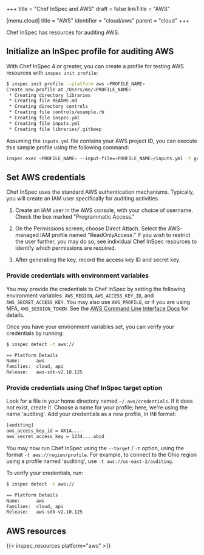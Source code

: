 +++
title = "Chef InSpec and AWS"
draft = false
linkTitle = "AWS"

[menu.cloud]
    title = "AWS"
    identifier = "cloud/aws"
    parent = "cloud"
+++

Chef InSpec has resources for auditing AWS.

## Initialize an InSpec profile for auditing AWS

With Chef InSpec 4 or greater, you can create a profile for testing AWS resources with `inspec init profile`:

```bash
$ inspec init profile --platform aws <PROFILE_NAME>
Create new profile at /Users/me/<PROFILE_NAME>
 * Creating directory libraries
 * Creating file README.md
 * Creating directory controls
 * Creating file controls/example.rb
 * Creating file inspec.yml
 * Creating file inputs.yml
 * Creating file libraries/.gitkeep
```

Assuming the `inputs.yml` file contains your AWS project ID, you can execute this sample profile using the following command:

```bash
inspec exec <PROFILE_NAME> --input-file=<PROFILE_NAME>/inputs.yml -t gcp://
```

## Set AWS credentials

Chef InSpec uses the standard AWS authentication mechanisms. Typically, you will create an IAM user specifically for auditing activities.

1. Create an IAM user in the AWS console, with your choice of username. Check the box marked "Programmatic Access."

1. On the Permissions screen, choose Direct Attach. Select the AWS-managed IAM profile named "ReadOnlyAccess." If you wish to restrict the user further, you may do so; see individual Chef InSpec resources to identify which permissions are required.

1. After generating the key, record the access key ID and secret key.

### Provide credentials with environment variables

You may provide the credentials to Chef InSpec by setting the following environment variables: `AWS_REGION`, `AWS_ACCESS_KEY_ID`, and `AWS_SECRET_ACCESS_KEY`. You may also use `AWS_PROFILE`, or if you are using MFA, `AWS_SESSION_TOKEN`. See the [AWS Command Line Interface Docs](https://docs.aws.amazon.com/cli/latest/userguide/cli-chap-getting-started.html) for details.

Once you have your environment variables set, you can verify your credentials by running:

```bash
$ inspec detect -t aws://

== Platform Details
Name:      aws
Families:  cloud, api
Release:   aws-sdk-v2.10.125
```

### Provide credentials using Chef InSpec target option

Look for a file in your home directory named `~/.aws/credentials`. If it does not exist, create it. Choose a name for your profile; here, we're using the name 'auditing'. Add your credentials as a new profile, in INI format:

```bash
[auditing]
aws_access_key_id = AKIA....
aws_secret_access_key = 1234....abcd
```

You may now run Chef InSpec using the `--target` / `-t` option, using the format `-t aws://region/profile`.  For example, to connect to the Ohio region using a profile named 'auditing', use `-t aws://us-east-2/auditing`.

To verify your credentials, run:

```bash
$ inspec detect -t aws://

== Platform Details
Name:      aws
Families:  cloud, api
Release:   aws-sdk-v2.10.125
```

## AWS resources

{{< inspec_resources platform="aws" >}}
